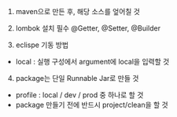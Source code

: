 1. maven으로 만든 후, 해당 소스를 엎어칠 것

2. lombok 설치 필수 @Getter, @Setter, @Builder

3. eclispe 기동 방법
 - local : 실행 구성에서 argument에 local을 입력할 것

4. package는 단일 Runnable Jar로 만들 것
 - profile : local / dev / prod 중 하나로 할 것
 - package 만들기 전에 반드시 project/clean을 할 것